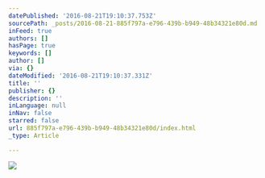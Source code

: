 ```yaml
---
datePublished: '2016-08-21T19:10:37.753Z'
sourcePath: _posts/2016-08-21-885f797a-e796-439b-b949-48b34321e80d.md
inFeed: true
authors: []
hasPage: true
keywords: []
author: []
via: {}
dateModified: '2016-08-21T19:10:37.331Z'
title: ''
publisher: {}
description: ''
inLanguage: null
inNav: false
starred: false
url: 885f797a-e796-439b-b949-48b34321e80d/index.html
_type: Article

---
```

![](https://imgflo.herokuapp.com/graph/vahj1ThiexotieMo/c92af8f7c0e07ee578e93336b6c18055/croprotate.jpg?cropheight=4910&cropwidth=7360&degrees=0&input=https%3A%2F%2Fthe-grid-user-content.s3-us-west-2.amazonaws.com%2Fb4bcb1ae-6699-4408-802b-a9184ace3a0b.jpg&x=0&y=0)